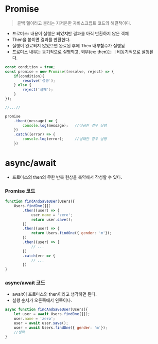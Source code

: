 # Promise

> 콜백 헬이라고 불리는 지저분한 자바스크립트 코드의 해결책이다.

- 프로미스: 내용이 실행은 되었지만 결과를 아직 반환하지 않은 객체
- Then을 붙이면 결과를 반환한다.
- 실행이 완료되지 않았으면 완료된 후에 Then 내부함수가 실행됨
- 프로미스 내부는 동기적으로 실행되고, 외부(ex: then)는 ㅣ비동기적으로 실행된다.

```javascript
const condition = true;
const promise = new Promise((resolve, reject) => {
    if(condition){
        resolve('성공');
    } else {
        reject('실패');
    }
});

//...//

promise
    .then((message) => {
        console.log(message);   //성공한 경우 실행
    })
    .catch((error) => {
        console.log(error);     //실패한 경우 실행
    })
```

# async/await

- 프로미스의 then의 무한 반복 현상을 축약해서 작성할 수 있다.

### Promise 코드

```javascript
function findAndSaveUser(Users){
    Users.findOne({})
        .then((user) => {
            user.name = 'zero';
            return user.save();
        })
        .then((user) => {
            return Users.findOne({ gender: 'm'});
        })
        .then((user) => {
            // ...
        })
        .catch(err => {
            // ...
        })
}
```

### async/await 코드

- await이 프로미스의 then이라고 생각하면 된다.
- 실행 순서가 오른쪽에서 왼쪽이다.

```javascript
async function findAndSaveUser(Users){
    let user = await Users.findOne({});
    user.name = 'zero';
    user = await user.save();
    user = await Users.findOne({ gender: 'm'});
    //생략
}
```
